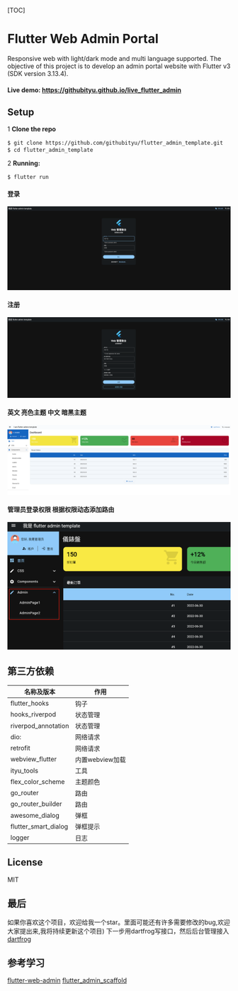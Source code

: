 [TOC]

# Flutter Web Admin Portal

Responsive web with light/dark mode and multi language supported. The objective of this project is
to develop an admin portal website with Flutter v3 (SDK version 3.13.4).


#### Live demo: https://githubityu.github.io/live_flutter_admin

## Setup

1 **Clone the repo**

```
$ git clone https://github.com/githubityu/flutter_admin_template.git
$ cd flutter_admin_template
```

2 **Running:**

```
$ flutter run
```

#### 登录

![IMG_01](https://github.com/githubityu/flutter_admin_template/blob/main/images/%E7%99%BB%E5%BD%95.jpg)

#### 注册

![IMG_02](https://github.com/githubityu/flutter_admin_template/blob/main/images/%E6%B3%A8%E5%86%8C.jpg)

#### 英文 亮色主题 中文 暗黑主题

![IMG_03](https://github.com/githubityu/flutter_admin_template/blob/main/images/%E6%99%AE%E9%80%9A%E7%94%A8%E6%88%B7%E7%99%BB%E9%99%86.jpg)

#### 管理员登录权限 根据权限动态添加路由

![IMG_05](https://github.com/githubityu/flutter_admin_template/blob/main/images/%E7%AE%A1%E7%90%86%E5%91%98%E6%9D%83%E9%99%90.jpg)

## 第三方依赖

| 名称及版本                | 作用          |
|----------------------|-------------|
| flutter_hooks        | 钩子          |
| hooks_riverpod       | 状态管理        |
| riverpod_annotation  | 状态管理        |
| dio:                 | 网络请求        |
| retrofit             | 网络请求        |
| webview_flutter      | 内置webview加载 |
| ityu_tools           | 工具          |
| flex_color_scheme    | 主题颜色        |
| go_router            | 路由          |
| go_router_builder    | 路由          |
| awesome_dialog       | 弹框          |
| flutter_smart_dialog | 弹框提示        |
| logger               | 日志          |





## License

MIT

## 最后

如果你喜欢这个项目，欢迎给我一个star。里面可能还有许多需要修改的bug,欢迎大家提出来,我将持续更新这个项目)
下一步用dartfrog写接口，然后后台管理接入
[dartfrog](https://dartfrog.vgv.dev/)


## 参考学习
[flutter-web-admin](https://github.com/kleong153/flutter-web-admin)
[flutter_admin_scaffold](https://github.com/keyber-inc/flutter_admin_scaffold)
